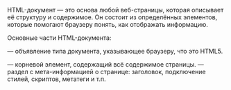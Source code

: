 HTML-документ — это основа любой веб-страницы, которая описывает её структуру и содержимое. Он состоит из определённых элементов, которые помогают браузеру понять, как отображать информацию.

Основные части HTML-документа:

— объявление типа документа, указывающее браузеру, что это HTML5.

<html>
— корневой элемент, содержащий всё содержимое страницы.

<head>
— раздел с мета-информацией о странице: заголовок, подключение стилей, скриптов, метатеги и т.п.

<title>
— название страницы, отображается во вкладке браузера.

<body>
— основная часть документа, где размещается видимое содержимое: текст, изображения, ссылки и т.д.
